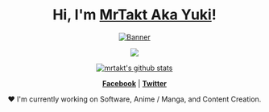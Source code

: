 <h1 align="center">Hi, I'm <a href="https://github.com/mrtakt">MrTakt Aka Yuki</a>!</h1>
<p align="center">
  <a href="https://www.facebook.com/yukisubagja"><img src="https://i.pinimg.com/originals/0b/86/20/0b86201f1bdb5893a5adb72ebacc4d16.gif" alt="Banner"></a>
</p>

<p align="center">
    <img src="https://lanyard.kyrie25.me/api/481499705885327360" />
</p>
<p align="center">
  <a href="https://github.com/mrtakt"><img src="https://github-readme-stats.vercel.app/api?username=mrtakt&hide_border=true&show_icons=true" alt="mrtakt's github stats"></a>
</p>

<p align="center">
  <strong><a href="https://facebook.com/yukisubagja">Facebook</a></strong> |
  <strong><a href="https://twitter.com/extrasabar">Twitter</a></strong>
</p>

<p align="center">❤ I'm currently working on Software, Anime / Manga, and Content Creation.</p>

<!--
Here are some ideas to get you started:

- 🔭 I’m currently working on ...
- 🌱 I’m currently learning ...
- 👯 I’m looking to collaborate on ...
- 🤔 I’m looking for help with ...
- 💬 Ask me about ...
- 📫 How to reach me: ...
- 😄 Pronouns: ...
- ⚡ Fun fact: ...
-->
